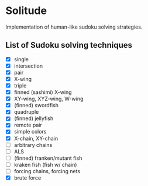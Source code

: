 # Solitude

Implementation of human-like sudoku solving strategies.

## List of Sudoku solving techniques

- [x] single
- [x] intersection
- [x] pair
- [x] X-wing
- [x] triple
- [x] finned (sashimi) X-wing
- [x] XY-wing, XYZ-wing, W-wing
- [x] (finned) swordfish
- [x] quadruple
- [x] (finned) jellyfish
- [x] remote pair
- [x] simple colors
- [x] X-chain, XY-chain
- [ ] arbitrary chains
- [ ] ALS
- [ ] (finned) franken/mutant fish
- [ ] kraken fish (fish w/ chain)
- [ ] forcing chains, forcing nets
- [x] brute force
